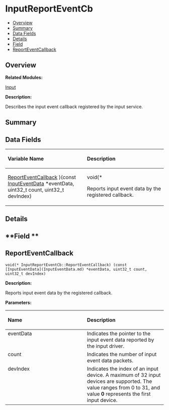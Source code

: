 # InputReportEventCb<a name="ZH-CN_TOPIC_0000001055358110"></a>

-   [Overview](#section530819023165631)
-   [Summary](#section533892924165631)
-   [Data Fields](#pub-attribs)
-   [Details](#section1103444491165631)
-   [Field](#section1797037931165631)
-   [ReportEventCallback](#a458c9d1bae3f36937db2977fcc777136)

## **Overview**<a name="section530819023165631"></a>

**Related Modules:**

[Input](Input.md)

**Description:**

Describes the input event callback registered by the input service. 

## **Summary**<a name="section533892924165631"></a>

## Data Fields<a name="pub-attribs"></a>

<a name="table892710264165631"></a>
<table><thead align="left"><tr id="row783079434165631"><th class="cellrowborder" valign="top" width="50%" id="mcps1.1.3.1.1"><p id="p52901943165631"><a name="p52901943165631"></a><a name="p52901943165631"></a>Variable Name</p>
</th>
<th class="cellrowborder" valign="top" width="50%" id="mcps1.1.3.1.2"><p id="p1686354950165631"><a name="p1686354950165631"></a><a name="p1686354950165631"></a>Description</p>
</th>
</tr>
</thead>
<tbody><tr id="row830547159165631"><td class="cellrowborder" valign="top" width="50%" headers="mcps1.1.3.1.1 "><p id="p1750463617165631"><a name="p1750463617165631"></a><a name="p1750463617165631"></a><a href="InputReportEventCb.md#a458c9d1bae3f36937db2977fcc777136">ReportEventCallback</a> )(const <a href="InputEventData.md">InputEventData</a> *eventData, uint32_t count, uint32_t devIndex)</p>
</td>
<td class="cellrowborder" valign="top" width="50%" headers="mcps1.1.3.1.2 "><p id="p308874657165631"><a name="p308874657165631"></a><a name="p308874657165631"></a>void(* </p>
<p id="p868499198165631"><a name="p868499198165631"></a><a name="p868499198165631"></a>Reports input event data by the registered callback. </p>
</td>
</tr>
</tbody>
</table>

## **Details**<a name="section1103444491165631"></a>

## **Field **<a name="section1797037931165631"></a>

## ReportEventCallback<a name="a458c9d1bae3f36937db2977fcc777136"></a>

```
void(* InputReportEventCb::ReportEventCallback) (const [InputEventData](InputEventData.md) *eventData, uint32_t count, uint32_t devIndex)
```

 **Description:**

Reports input event data by the registered callback. 

**Parameters:**

<a name="table1098905804165631"></a>
<table><thead align="left"><tr id="row2098629022165631"><th class="cellrowborder" valign="top" width="50%" id="mcps1.1.3.1.1"><p id="p1106838111165631"><a name="p1106838111165631"></a><a name="p1106838111165631"></a>Name</p>
</th>
<th class="cellrowborder" valign="top" width="50%" id="mcps1.1.3.1.2"><p id="p351235312165631"><a name="p351235312165631"></a><a name="p351235312165631"></a>Description</p>
</th>
</tr>
</thead>
<tbody><tr id="row1295153732165631"><td class="cellrowborder" valign="top" width="50%" headers="mcps1.1.3.1.1 ">eventData</td>
<td class="cellrowborder" valign="top" width="50%" headers="mcps1.1.3.1.2 ">Indicates the pointer to the input event data reported by the input driver. </td>
</tr>
<tr id="row498111617165631"><td class="cellrowborder" valign="top" width="50%" headers="mcps1.1.3.1.1 ">count</td>
<td class="cellrowborder" valign="top" width="50%" headers="mcps1.1.3.1.2 ">Indicates the number of input event data packets. </td>
</tr>
<tr id="row1977090500165631"><td class="cellrowborder" valign="top" width="50%" headers="mcps1.1.3.1.1 ">devIndex</td>
<td class="cellrowborder" valign="top" width="50%" headers="mcps1.1.3.1.2 ">Indicates the index of an input device. A maximum of 32 input devices are supported. The value ranges from 0 to 31, and value <strong id="b150856320165631"><a name="b150856320165631"></a><a name="b150856320165631"></a>0</strong> represents the first input device.</td>
</tr>
</tbody>
</table>

